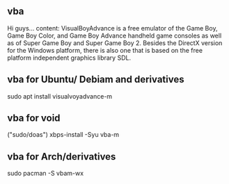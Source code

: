 ## vba ###

Hi guys...
content:
VisualBoyAdvance is a free emulator of the Game Boy, Game Boy Color, and Game Boy Advance handheld game consoles as well as of Super Game Boy and Super Game Boy 2. Besides the DirectX version for the Windows platform, there is also one that is based on the free platform independent graphics library SDL.

## vba for Ubuntu/ Debiam and derivatives ##

sudo apt install visualvoyadvance-m

## vba for void ##
("sudo/doas") xbps-install -Syu vba-m

## vba for Arch/derivatives ##
sudo pacman -S vbam-wx
